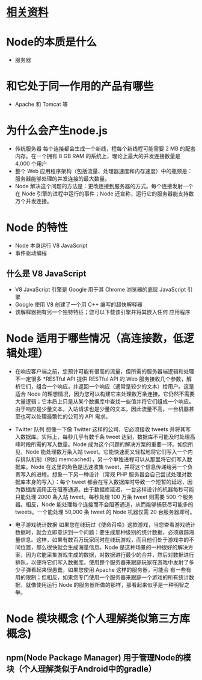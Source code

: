 # [相关资料](https://www.ibm.com/developerworks/cn/opensource/os-nodejs/)
# Node的本质是什么
* 服务器
# 和它处于同一作用的产品有哪些
*  Apache 和 Tomcat 等
# 为什么会产生node.js
* 传统服务器 每个连接都会生成一个新线，程每个新线程可能需要 2 MB 的配套内存。在一个拥有 8 GB RAM 的系统上，理论上最大的并发连接数量是 4,000 个用户
* 整个 Web 应用程序架构（包括流量、处理器速度和内存速度）中的瓶颈是：服务器能够处理的并发连接的最大数量。
* Node 解决这个问题的方法是：更改连接到服务器的方式。每个连接发射一个在 Node 引擎的进程中运行的事件；Node 还宣称，运行它的服务器能支持数万个并发连接。
# Node 的特性
* Node 本身运行 V8 JavaScript
* 事件驱动编程
## 什么是 V8 JavaScript
* V8 JavaScript 引擎是 Google 用于其 Chrome 浏览器的底层 JavaScript 引擎
* Google 使用 V8 创建了一个用 C++ 编写的超快解释器
* 该解释器拥有另一个独特特征；您可以下载该引擎并将其嵌入任何 应用程序
# Node 适用于哪些情况（高连接数，低逻辑处理）
* 在响应客户端之前，您预计可能有很高的流量，但所需的服务器端逻辑和处理不一定很多
*RESTful API
提供 RESTful API 的 Web 服务接收几个参数，解析它们，组合一个响应，并返回一个响应（通常是较少的文本）给用户。这是适合 Node 的理想情况，因为您可以构建它来处理数万条连接。它仍然不需要大量逻辑；它本质上只是从某个数据库中查找一些值并将它们组成一个响应。由于响应是少量文本，入站请求也是少量的文本，因此流量不高，一台机器甚至也可以处理最繁忙的公司的 API 需求。

* Twitter 队列
想像一下像 Twitter 这样的公司，它必须接收 tweets 并将其写入数据库。实际上，每秒几乎有数千条 tweet 达到，数据库不可能及时处理高峰时段所需的写入数量。Node 成为这个问题的解决方案的重要一环。如您所见，Node 能处理数万条入站 tweet。它能快速而又轻松地将它们写入一个内存排队机制（例如 memcached），另一个单独进程可以从那里将它们写入数据库。Node 在这里的角色是迅速收集 tweet，并将这个信息传递给另一个负责写入的进程。想象一下另一种设计（常规 PHP 服务器会自己尝试处理对数据库本身的写入）：每个 tweet 都会在写入数据库时导致一个短暂的延迟，因为数据库调用正在阻塞通道。由于数据库延迟，一台这样设计的机器每秒可能只能处理 2000 条入站 tweet。每秒处理 100 万条 tweet 则需要 500 个服务器。相反，Node 能处理每个连接而不会阻塞通道，从而能够捕获尽可能多的 tweets。一个能处理 50,000 条 tweet 的 Node 机器仅需 20 台服务器即可。

* 电子游戏统计数据
如果您在线玩过《使命召唤》这款游戏，当您查看游戏统计数据时，就会立即意识到一个问题：要生成那种级别的统计数据，必须跟踪海量信息。这样，如果有数百万玩家同时在线玩游戏，而且他们处于游戏中的不同位置，那么很快就会生成海量信息。Node 是这种场景的一种很好的解决方案，因为它能采集游戏生成的数据，对数据进行最少的合并，然后对数据进行排队，以便将它们写入数据库。使用整个服务器来跟踪玩家在游戏中发射了多少子弹看起来很愚蠢，如果您使用 Apache 这样的服务器，可能会 有一些有用的限制；但相反，如果您专门使用一个服务器来跟踪一个游戏的所有统计数据，就像使用运行 Node 的服务器所做的那样，那看起来似乎是一种明智之举。



# Node 模块概念 (个人理解类似第三方库概念)
## npm(Node Package Manager)  用于管理Node的模块（个人理解类似于Android中的gradle）